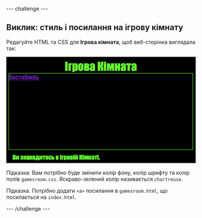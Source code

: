 --- challenge ---

## Виклик: стиль і посилання на ігрову кімнату

Редагуйте HTML та CSS для **Ігрова кімната**, щоб веб-сторінка виглядала так:

![скріншот](images/rooms-games-challenge.png)

Підказка: Вам потрібно буде змінити колір фону, колір шрифту та колір полів `gamesroom.css`. Яскраво-зелений колір називається `chartreuse`.

Підказка. Потрібно додати `<a>` посилання в `gamesroom.html`, що посилається на `index.html`.

--- /challenge ---